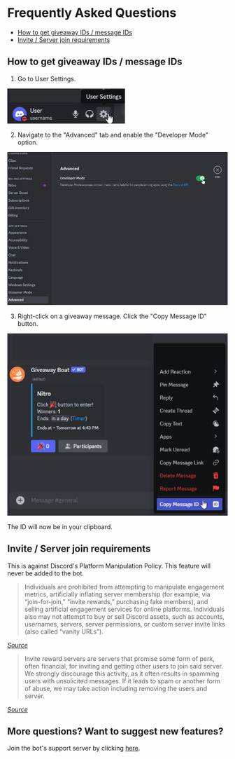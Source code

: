 # Frequently Asked Questions

- [How to get giveaway IDs / message IDs](#how-to-get-giveaway-ids--message-ids)
- [Invite / Server join requirements](#invite--server-join-requirements)

## How to get giveaway IDs / message IDs

1. Go to User Settings.

![User Settings](/assets/faq/message-id/user-settings-button.png)

2. Navigate to the "Advanced" tab and enable the "Developer Mode" option.

![Developer Mode](/assets/faq/message-id/developer-mode.png)

3. Right-click on a giveaway message. Click the "Copy Message ID" button.

![Copy Message ID](/assets/faq/message-id/copy-msg-id.png)

The ID will now be in your clipboard.

## Invite / Server join requirements

This is against Discord's Platform Manipulation Policy. This feature will never be added to the bot.

> Individuals are prohibited from attempting to manipulate engagement metrics, artificially inflating server membership (for example, via “join-for-join,” “invite rewards,” purchasing fake members), and selling artificial engagement services for online platforms. Individuals also may not attempt to buy or sell Discord assets, such as accounts, usernames, servers, server permissions, or custom server invite links (also called “vanity URLs”).

_[Source](https://discord.com/safety/platform-manipulation-policy-explainer)_

> Invite reward servers are servers that promise some form of perk, often financial, for inviting and getting other users to join said server. We strongly discourage this activity, as it often results in spamming users with unsolicited messages. If it leads to spam or another form of abuse, we may take action including removing the users and server.

_[Source](https://discord.com/safety/360044104071-Tips-against-spam-and-hacking)_

## More questions? Want to suggest new features?

Join the bot's support server by clicking [here](https://support.giveaway.boats).
